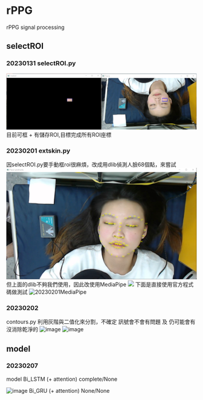 # rPPG
rPPG signal processing

## selectROI
### 20230131 selectROI.py
![](https://github.com/ZiRu11102165/rPPG/blob/main/picture/selectROI_20230131.png)
目前可框 + 有儲存ROI,目標完成所有ROI座標
### 20230201 extskin.py
因selectROI.py要手動框roi很麻煩，改成用dlib偵測人臉68個點，來嘗試
![](https://github.com/ZiRu11102165/rPPG/blob/main/picture/20230201.png)
但上面的dlib不夠我們使用，因此改使用MediaPipe
![](https://raw.githubusercontent.com/google/mediapipe/master/mediapipe/modules/face_geometry/data/canonical_face_model_uv_visualization.png)
下面是直接使用官方程式碼做測試
![20230201MediaPipe](https://user-images.githubusercontent.com/124028666/215977076-c555d452-f077-4900-a6f5-45e2a3599d26.png)
### 20230202 
contours.py 利用灰階與二值化來分割，不確定 訊號會不會有問題 及 仍可能會有沒消除乾淨的 
![image](https://user-images.githubusercontent.com/124028666/216247004-8ca3e855-294d-46cc-bef3-0263bffdb39e.png)
![image](https://user-images.githubusercontent.com/124028666/216502841-c2cc3e98-1bca-420d-898e-c51d19ceddb1.png)

## model
### 20230207
model 
Bi_LSTM (+ attention) complete/None

![image](https://user-images.githubusercontent.com/124028666/217289423-39cf2633-7f0b-4264-a8f9-6e9dbbc10c91.png)
Bi_GRU  (+ attention)  None/None

